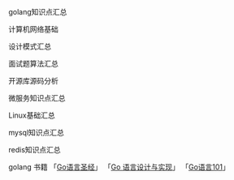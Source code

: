 golang知识点汇总

计算机网络基础

设计模式汇总

面试题算法汇总

开源库源码分析

微服务知识点汇总

Linux基础汇总

mysql知识点汇总

redis知识点汇总

golang 书籍
「[Go语言圣经](https://books.studygolang.com/gopl-zh/)」
「[Go 语言设计与实现](https://draveness.me/golang/)」
「[Go语言101](https://gfw.go101.org/article/101.html)」
